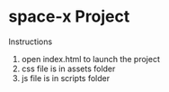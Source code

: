 # space-x Project

Instructions
1. open index.html to launch the project
2. css file is in assets folder
3. js file is in scripts folder

